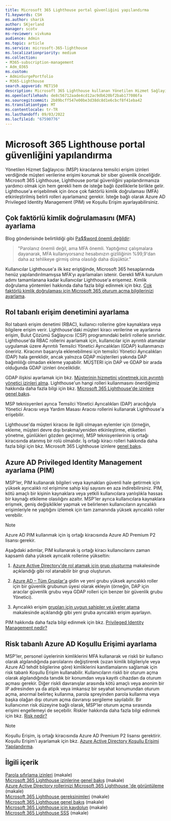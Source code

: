 ```yaml
---
title: Microsoft 365 Lighthouse portal güvenliğini yapılandırma
f1.keywords: CSH
ms.author: sharik
author: SKjerland
manager: scotv
ms-reviewer: vivkuma
audience: Admin
ms.topic: article
ms.service: microsoft-365-lighthouse
ms.localizationpriority: medium
ms.collection:
- M365-subscription-management
- Adm_O365
ms.custom:
- AdminSurgePortfolio
- M365-Lighthouse
search.appverid: MET150
description: Microsoft 365 Lighthouse kullanan Yönetilen Hizmet Sağlayıcıları (MSP) için portal güvenliğini yapılandırmayı öğrenin.
ms.openlocfilehash: de8c56712aade4cd12ac9db620bf2bab177086fa
ms.sourcegitcommit: 2b89bcff547e00be3d38dc8d1e6cbcf8f41eba42
ms.translationtype: MT
ms.contentlocale: tr-TR
ms.lasthandoff: 09/03/2022
ms.locfileid: "67590776"
---
```

# <a name="configure-microsoft-365-lighthouse-portal-security"></a>Microsoft 365 Lighthouse portal güvenliğini yapılandırma

Yönetilen Hizmet Sağlayıcısı (MSP) kiracılarına temsilci erişim izinleri verdiğinde müşteri verilerine erişimi korumak bir siber güvenlik önceliğidir. Microsoft 365 Lighthouse, Lighthouse portal güvenliğini yapılandırmanıza yardımcı olmak için hem gerekli hem de isteğe bağlı özelliklerle birlikte gelir. Lighthouse'a erişebilmek için önce çok faktörlü kimlik doğrulaması (MFA) etkinleştirilmiş belirli rolleri ayarlamanız gerekir. İsteğe bağlı olarak Azure AD Privileged Identity Management (PIM) ve Koşullu Erişim ayarlayabilirsiniz.

## <a name="set-up-multifactor-authentication-mfa"></a>Çok faktörlü kimlik doğrulamasını (MFA) ayarlama

Blog gönderisinde belirtildiği gibi [Pa$$word önemli değildir](https://techcommunity.microsoft.com/t5/azure-active-directory-identity/your-pa-word-doesn-t-matter/ba-p/731984):

> "Parolanız önemli değil, ama MFA önemli. Yaptığımız çalışmalara dayanarak, MFA kullanıyorsanız hesabınızın gizliliğinin %99,9'dan daha az tehlikeye girmiş olma olasılığı daha düşüktür."

Kullanıcılar Lighthouse'a ilk kez eriştiğinde, Microsoft 365 hesaplarında henüz yapılandırılmamışsa MFA'yı ayarlamaları istenir. Gerekli MFA kurulum adımı tamamlanana kadar kullanıcılar Lighthouse'a erişemez. Kimlik doğrulama yöntemleri hakkında daha fazla bilgi edinmek için bkz. [Çok faktörlü kimlik doğrulaması için Microsoft 365 oturum açma bilgilerinizi ayarlama](https://support.microsoft.com/office/ace1d096-61e5-449b-a875-58eb3d74de14).

## <a name="set-up-role-based-access-control"></a>Rol tabanlı erişim denetimini ayarlama

Rol tabanlı erişim denetimi (RBAC), kullanıcı rollerine göre kaynaklara veya bilgilere erişim verir. Lighthouse'daki müşteri kiracı verilerine ve ayarlarına erişim, Bulut Çözümü Sağlayıcısı (CSP) programındaki belirli rollerle sınırlıdır. Lighthouse'da RBAC rollerini ayarlamak için, kullanıcılar için ayrıntılı atamalar uygulamak üzere Ayrıntılı Temsilci Yönetici Ayrıcalıkları (GDAP) kullanmanızı öneririz. Kiracının başarıyla eklenebilmesi için temsilci Yönetici Ayrıcalıkları (DAP) hala gereklidir, ancak yalnızca GDAP müşterileri yakında DAP bağımlılığı olmadan ekleme yapabilir. MÜŞTERI için DAP ve GDAP bir arada olduğunda GDAP izinleri önceliklidir.

GDAP ilişkisi ayarlamak için bkz. [Müşterinin hizmetini yönetmek için ayrıntılı yönetici izinleri alma](/partner-center/gdap-obtain-admin-permissions-to-manage-customer). Lighthouse'un hangi rolleri kullanmasını önerdiğimiz hakkında daha fazla bilgi için bkz. [Microsoft 365 Lighthouse'de izinlere genel bakış](m365-lighthouse-overview-of-permissions.md).

MSP teknisyenleri ayrıca Temsilci Yönetici Ayrıcalıkları (DAP) aracılığıyla Yönetici Aracısı veya Yardım Masası Aracısı rollerini kullanarak Lighthouse'a erişebilir.

Lighthouse'da müşteri kiracısı ile ilgili olmayan eylemler için (örneğin, ekleme, müşteri devre dışı bırakma/yeniden etkinleştirme, etiketleri yönetme, günlükleri gözden geçirme), MSP teknisyenlerinin iş ortağı kiracısında atanmış bir rolü olmalıdır. İş ortağı kiracı rolleri hakkında daha fazla bilgi için bkz. Microsoft 365 Lighthouse izinlere [genel bakış](m365-lighthouse-overview-of-permissions.md).

## <a name="set-up-azure-ad-privileged-identity-management-pim"></a>Azure AD Privileged Identity Management ayarlama (PIM)

MSP'ler, PIM kullanarak bilgileri veya kaynakları güvenli hale getirmek için yüksek ayrıcalıklı rol erişimine sahip kişi sayısını en aza indirebilirsiniz. PIM, kötü amaçlı bir kişinin kaynaklara veya yetkili kullanıcılara yanlışlıkla hassas bir kaynağı etkileme olasılığını azaltır. MSP'ler ayrıca kullanıcılara kaynaklara erişmek, geniş değişiklikler yapmak ve belirlenen kullanıcıların ayrıcalıklı erişimleriyle ne yaptığını izlemek için tam zamanında yüksek ayrıcalıklı roller verebilir.

> [!NOTE]
> Azure AD PIM kullanmak için iş ortağı kiracısında Azure AD Premium P2 lisansı gerekir.

Aşağıdaki adımlar, PIM kullanarak iş ortağı kiracı kullanıcılarını zaman kapsamlı daha yüksek ayrıcalık rollerine yükseltin:

1. [Azure Active Directory'de rol atamak için grup oluşturma](/azure/active-directory/roles/groups-create-eligible) makalesinde açıklandığı gibi rol atanabilir bir grup oluşturun.

2. [Azure AD – Tüm Gruplar'a](https://portal.azure.com/#blade/Microsoft_AAD_IAM/GroupsManagementMenuBlade/AllGroups) gidin ve yeni grubu yüksek ayrıcalıklı roller için bir güvenlik grubunun üyesi olarak ekleyin (örneğin, DAP için aracılar güvenlik grubu veya GDAP rolleri için benzer bir güvenlik grubu Yönetici).

3. Ayrıcalıklı erişim [grupları için uygun sahipler ve üyeler atama](/azure/active-directory/privileged-identity-management/groups-assign-member-owner) makalesinde açıklandığı gibi yeni gruba ayrıcalıklı erişim ayarlayın.

PIM hakkında daha fazla bilgi edinmek için bkz. [Privileged Identity Management nedir?](/azure/active-directory/privileged-identity-management/pim-configure)

## <a name="set-up-risk-based-azure-ad-conditional-access"></a>Risk tabanlı Azure AD Koşullu Erişimi ayarlama

MSP'ler, personel üyelerinin kimliklerini MFA kullanarak ve riskli bir kullanıcı olarak algılandığında parolalarını değiştirerek (sızan kimlik bilgileriyle veya Azure AD tehdit bilgilerine göre) kimliklerini kanıtlamalarını sağlamak için risk tabanlı Koşullu Erişim kullanabilir. Kullanıcıların riskli bir oturum açma olarak algılandığında tanıdık bir konumdan veya kayıtlı cihazdan da oturum açması gerekir. Diğer riskli davranışlar arasında kötü amaçlı veya anonim bir IP adresinden ya da atipik veya imkansız bir seyahat konumundan oturum açma, anormal belirteç kullanma, parola spreyinden parola kullanma veya başka olağan dışı oturum açma davranışı sergileme sayılabilir. Bir kullanıcının risk düzeyine bağlı olarak, MSP'ler oturum açma sırasında erişimi engellemeyi de seçebilir. Riskler hakkında daha fazla bilgi edinmek için bkz. [Risk nedir?](/azure/active-directory/identity-protection/concept-identity-protection-risks)

> [!NOTE]
> Koşullu Erişim, iş ortağı kiracısında Azure AD Premium P2 lisansı gerektirir. Koşullu Erişim'i ayarlamak için bkz. [Azure Active Directory Koşullu Erişimi Yapılandırma](/appcenter/general/configuring-aad-conditional-access).

## <a name="related-content"></a>İlgili içerik

[Parola sıfırlama izinleri](/azure/active-directory/roles/permissions-reference#password-reset-permissions) (makale)\
[Microsoft 365 Lighthouse izinlerine genel bakış](m365-lighthouse-overview-of-permissions.md) (makale)\
[Azure Active Directory rollerinizi Microsoft 365 Lighthouse 'de görüntüleme](m365-lighthouse-view-your-roles.md) (makale)\
[Microsoft 365 Lighthouse gereksinimleri](m365-lighthouse-requirements.md) (makale)\
[Microsoft 365 Lighthouse genel bakış](m365-lighthouse-overview.md) (makale)\
[Microsoft 365 Lighthouse için kaydolun](m365-lighthouse-sign-up.md) (makale)\
[Microsoft 365 Lighthouse SSS](m365-lighthouse-faq.yml) (makale)
